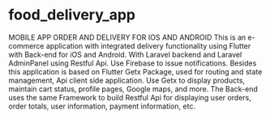 # food_delivery_app
MOBILE APP ORDER AND DELIVERY FOR IOS AND ANDROID
This is an e-commerce application with integrated delivery functionality using Flutter with Back-end for iOS and Android. With Laravel backend and Laravel AdminPanel using Restful Api. Use Firebase to issue notifications. Besides this application is based on Flutter Getx Package, used for routing and state management, Api client side application. Use Getx to display products, maintain cart status, profile pages, Google maps, and more. The Back-end uses the same Framework to build Restful Api for displaying user orders, order totals, user information, payment information, etc.
